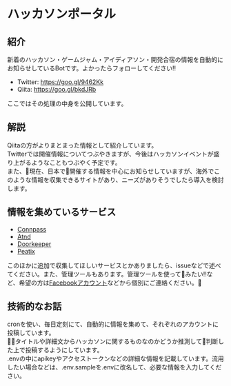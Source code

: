 # ハッカソンポータル

## 紹介

新着のハッカソン・ゲームジャム・アイディアソン・開発合宿の情報を自動的にお知らせしているBotです。よかったらフォローしてください!!  

 * Twitter: https://goo.gl/9462Kk
 * Qiita: https://goo.gl/bkdJRb

ここではその処理の中身を公開しています。

## 解説

Qiitaの方がよりまとまった情報として紹介しています。  
Twitterでは開催情報についてつぶやきますが、今後はハッカソンイベントが盛り上がるようなこともつぶやく予定です。  
また、現在、日本で開催する情報を中心にお知らせしていますが、海外でこのような情報を収集できるサイトがあり、ニーズがありそうでしたら導入を検討します。

## 情報を集めているサービス
 * [Connpass](https://connpass.com/)
 * [Atnd](https://atnd.org/)
 * [Doorkeeper](https://www.doorkeeper.jp/)
 * [Peatix](https://peatix.com/)

このほかに追加で収集してほしいサービスとかありましたら、issueなどで述べてください。また、管理ツールもあります。管理ツールを使ってみたい!!など、希望の方は[Facebookアカウント](https://www.facebook.com/taku.kobayashi.560)などから個別にご連絡ください。

## 技術的なお話
cronを使い、毎日定刻にて、自動的に情報を集めて、それぞれのアカウントに投稿しています。  
タイトルや詳細文からハッカソンに関するものなのかどうか推測して判断した上で投稿するようにしています。  
.envの中にapikeyやアクセストークンなどの詳細な情報を記載しています。流用したい場合などは、.env.sampleを.envに改名して、必要な情報を入力してください。